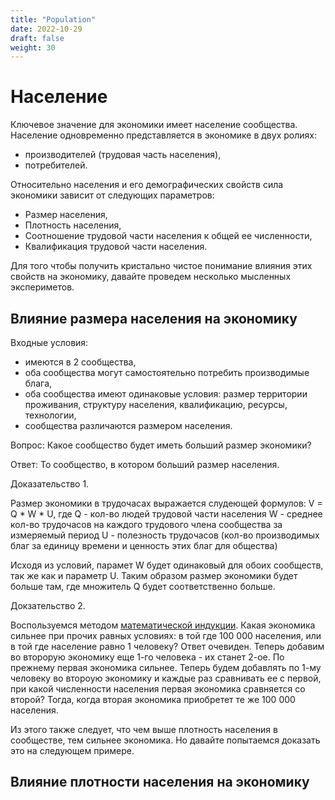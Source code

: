 ```yaml
---
title: "Population"
date: 2022-10-29
draft: false
weight: 30
---
```


# Население
Ключевое значение для экономики имеет население сообщества. Население одновременно представляется в экономике в двух ролиях:
 - производителей (трудовая часть населения),
 - потребителей.

Относительно населения и его демографических свойств сила экономики зависит от следующих параметров:
 - Размер населения,
 - Плотность населения,
 - Соотношение трудовой части населения к общей ее численности,
 - Квалификация трудовой части населения.

 Для того чтобы получить кристально чистое понимание влияния этих свойств на экономику, давайте проведем несколько мысленных экспериметов.

## Влияние размера населения на экономику
 Входные условия:
  - имеются в 2 сообщества,
  - оба сообщества могут самостоятельно потребить производимые блага,
  - оба сообщества имеют одинаковые условия: размер территории проживания, структуру населения, квалификацию, ресурсы, технологии,
  - сообщества различаются размером населения.

Вопрос:
Какое сообщество будет иметь больший размер экономики?

Ответ:
То сообщество, в котором больший размер населения.

Доказательство 1.

Размер экономики в трудочасах выражается слудеющей формулов:
V = Q * W * U, где
Q - кол-во людей трудовой части населения
W - среднее кол-во трудочасов на каждого трудового члена сообщества за измеряемый период
U - полезность трудочасов (кол-во производимых благ за единицу времени и ценность этих благ для общества)

Исходя из условий, парамет W будет одинаковый для обоих сообществ, так же как и параметр U. Таким образом размер экономики будет больше там, где множитель Q будет соответственно больше.

Докзательство 2.

Воспользуемся методом [математической индукции](https://ru.wikipedia.org/wiki/Математическая_индукция).
Какая экономика сильнее при прочих равных условиях: в той где 100 000 населения, или в той где население равно 1 человеку? Ответ очевиден.
Теперь добавим во второрую экономику еще 1-го человека - их станет 2-ое. По прежнему первая экономика сильнее.
Теперь будем добавлять по 1-му человеку во второую экономику и каждые раз сравнивать ее с первой, при какой численности населения первая экономика сравняется со второй? Тогда, когда вторая экономика приобретет те же 100 000 населения.

Из этого также следует, что чем выше плотность населения в сообществе, тем сильнее экономика. Но давайте попытаемся доказать это на следующем примере.

## Влияние плотности населения на экономику
